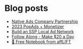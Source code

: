 # Blog posts
<!-- BLOG-POST-LIST:START -->
- [Native Ads Company Partnership](https://afflift.com/f/threads/native-ads-company-partnership.10203/)
- [2023 PopAds + Monetizer](https://afflift.com/f/threads/2023-popads-monetizer.10185/)
- [Build an SSP Local Ad Network](https://afflift.com/f/threads/build-an-ssp-local-ad-network.10166/)
- [Follow Along - Make $20 a Day](https://afflift.com/f/threads/follow-along-make-20-a-day.10149/)
- [📝 Free Notebook from affLIFT](https://afflift.com/f/threads/%F0%9F%93%9D-free-notebook-from-afflift.10054/)
<!-- BLOG-POST-LIST:END -->
